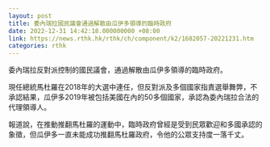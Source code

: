 ```yaml
---
layout: post
title: 委內瑞拉國民議會通過解散由瓜伊多領導的臨時政府
date: 2022-12-31 14:42:18.000000000 +08:00
link: https://news.rthk.hk/rthk/ch/component/k2/1682057-20221231.htm
categories: rthk
---
```


委內瑞拉反對派控制的國民議會，通過解散由瓜伊多領導的臨時政府。

現任總統馬杜羅在2018年的大選中連任，但反對派及多個國家指責選舉舞弊，不承認結果，瓜伊多2019年被包括美國在內的50多個國家，承認為委內瑞拉合法的代理領導人。

報道說，在推動推翻馬杜羅的運動中，臨時政府曾經是受到民眾歡迎和多國承認的象徵，但瓜伊多一直未能成功推翻馬杜羅政府，令他的公眾支持度一落千丈。
